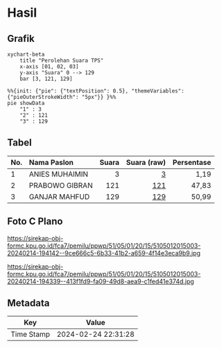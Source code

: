 # Hasil

## Grafik

```mermaid
xychart-beta
    title "Perolehan Suara TPS"
    x-axis [01, 02, 03]
    y-axis "Suara" 0 --> 129
    bar [3, 121, 129]
```

```mermaid
%%{init: {"pie": {"textPosition": 0.5}, "themeVariables": {"pieOuterStrokeWidth": "5px"}} }%%
pie showData
    "1" : 3
    "2" : 121
    "3" : 129
```

## Tabel

| No. | Nama Paslon    | Suara | Suara (raw) | Persentase |
|:--- |:-------------- | -----:| -----------:| ----------:|
| 1   | ANIES MUHAIMIN | 3     | [3][p-1]    | 1,19       |
| 2   | PRABOWO GIBRAN | 121   | [121][p-2]  | 47,83      |
| 3   | GANJAR MAHFUD  | 129   | [129][p-3]  | 50,99      |


[p-1]: https://github.com/gigit-pemilu/pemilu-2024-51-bali/blob/main/pilpres/hitung-suara/sub/51-bali/sub/05-klungkung/sub/01-nusa-penida/sub/2015-kutampi-kaler/sub/003-tps/sub/paslon-1.txt
[p-2]: https://github.com/gigit-pemilu/pemilu-2024-51-bali/blob/main/pilpres/hitung-suara/sub/51-bali/sub/05-klungkung/sub/01-nusa-penida/sub/2015-kutampi-kaler/sub/003-tps/sub/paslon-2.txt
[p-3]: https://github.com/gigit-pemilu/pemilu-2024-51-bali/blob/main/pilpres/hitung-suara/sub/51-bali/sub/05-klungkung/sub/01-nusa-penida/sub/2015-kutampi-kaler/sub/003-tps/sub/paslon-3.txt

## Foto C Plano

https://sirekap-obj-formc.kpu.go.id/fca7/pemilu/ppwp/51/05/01/20/15/5105012015003-20240214-194142--9ce666c5-6b33-41b2-a659-4f14e3eca9b9.jpg

https://sirekap-obj-formc.kpu.go.id/fca7/pemilu/ppwp/51/05/01/20/15/5105012015003-20240214-194339--413f1fd9-fa09-49d8-aea9-c1fed41e374d.jpg


## Metadata

| Key        | Value               |
| ---------- | ------------------- |
| Time Stamp | 2024-02-24 22:31:28 |



